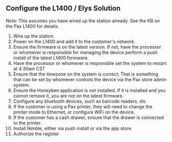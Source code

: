## Configure the L1400 / Elys Solution

Note: This assumes you have wired up the station already. See the KB on the Pax L1400 for details.

1) Wire up the station. 
2) Power on the L1400 and add it to the customer's network.
3) Ensure the firmware is on the latest version. If not, have the processor or whomever is responsible for managing the device perform a push install of the latest L1400 formware.
4) Have the processor or whomever is responsible set the system to restart at 4:30am CST
5) Ensure that the timezone on the system is correct; That is something that can be set by whomever controls the device via the Pax store admin system.
6) Ensure the Honeybee application is not installed. If it is installed and you cannot remove it, you are not on the latest firmware.
7) Configure any bluetooth devices, such as barcode readers, etc
8) If the customer is using a Pax printer, they will need to change the printer mode to Ethernet, or configure WiFi on the device.
9) If the customer has a cash drawer, ensure that the drawer is connected to the printer.
10) Install Nimble, either via push install or via the app store.
11) Authorize the register
